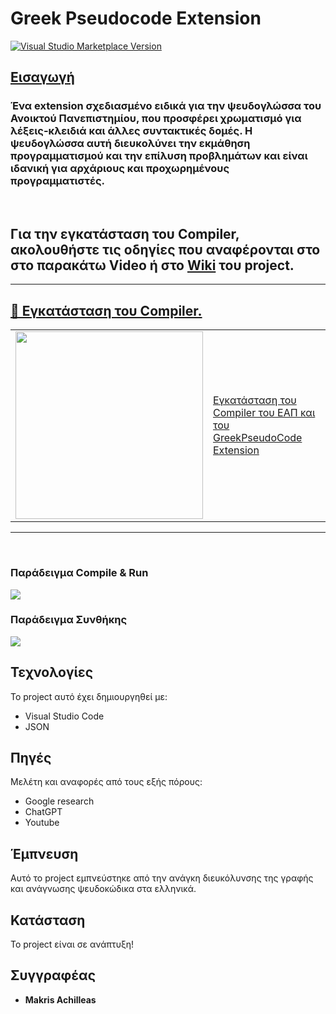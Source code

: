 # Greek Pseudocode Extension

[![Visual Studio Marketplace Version](https://img.shields.io/visual-studio-marketplace/v/greekpseudocode.greekpseudocode)](https://marketplace.visualstudio.com/items?itemName=greekpseudocode.greekpseudocode)

<h2><u> Εισαγωγή</u></h2>
<h3> Ένα extension σχεδιασμένο ειδικά για την ψευδογλώσσα του Ανοικτού Πανεπιστημίου, που προσφέρει χρωματισμό για λέξεις-κλειδιά και άλλες συντακτικές δομές. Η ψευδογλώσσα αυτή διευκολύνει την εκμάθηση προγραμματισμού και την επίλυση προβλημάτων και είναι ιδανική για αρχάριους και προχωρημένους προγραμματιστές.</h3>

</br>

## Για την εγκατάσταση του Compiler, ακολουθήστε τις οδηγίες που αναφέρονται στο στο παρακάτω Video ή στο [Wiki](https://github.com/AchilleasMakris/vscode-pseudocode-extension/wiki) του project. 

---

<h2> <u>💾  Εγκατάσταση του Compiler.</u> </h2>

<table><tr><td><a href="https://youtu.be/bGu54aX8jwU"><img width="300px" src="https://i.imgur.com/wfGwc43.png"></a></td>
<td><a href="https://youtu.be/bGu54aX8jwU">Εγκατάσταση του Compiler του ΕΑΠ και του GreekPseudoCode Extension</a><br/></td></tr></table

---
---
</br>

### Παράδειγμα Compile & Run
![](https://i.imgur.com/FdbcR69.gif)

### Παράδειγμα Συνθήκης
![](https://i.imgur.com/v33yVRq.gif)


## Τεχνολογίες

Το project αυτό έχει δημιουργηθεί με:

- Visual Studio Code
- JSON

## Πηγές

Μελέτη και αναφορές από τους εξής πόρους:

- Google research
- ChatGPT
- Youtube

## Έμπνευση

Αυτό το project εμπνεύστηκε από την ανάγκη διευκόλυνσης της γραφής και ανάγνωσης ψευδοκώδικα στα ελληνικά.

## Κατάσταση

Το project είναι σε ανάπτυξη!

## Συγγραφέας

- **Makris Achilleas**

